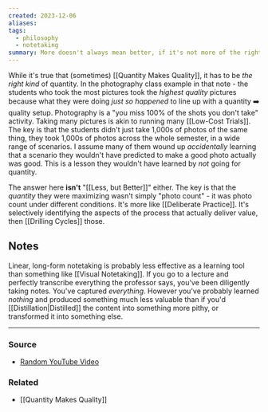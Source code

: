 ```yaml
---
created: 2023-12-06
aliases: 
tags:
  - philosophy
  - notetaking
summary: More doesn't always mean better, if it's not more of the right thing.
---
```

While it's true that (sometimes) [[Quantity Makes Quality]], it has to be *the right kind* of quantity. In the photography class example in that note - the students who took the most pictures took the *highest quality* pictures because what they were doing *just so happened* to line up with a quantity ➡️ quality setup. Photography is a "you miss 100% of the shots you don't take" activity. Taking many pictures is akin to running many [[Low-Cost Trials]]. The key is that the students didn't just take 1,000s of photos of the same thing, they took 1,000s of photos across the whole semester, in a wide range of scenarios. I assume many of them wound up *accidentally* learning that a scenario they wouldn't have predicted to make a good photo actually was good. This is a lesson they wouldn't have learned by *not* going for quantity. 

The answer here **isn't** "[[Less, but Better]]" either. The key is that the *quantity* they were maximizing wasn't simply "photo count" - it was photo count under different conditions. It's more like [[Deliberate Practice]]. It's selectively identifying the aspects of the process that actually deliver value, then [[Drilling Cycles]] those.

## Notes

Linear, long-form notetaking is probably less effective as a learning tool than something like [[Visual Notetaking]]. If you go to a lecture and perfectly transcribe everything the professor says, you've been diligently taking notes. You've captured *everything*. However you've probably learned *nothing* and produced something much less valuable than if you'd [[Distillation|Distilled]] the content into something more pithy, or transformed it into something else. 

****
### Source
- [Random YouTube Video](https://youtu.be/ntaO3-n-isc?si=9Blj-jfSU8h5fDb8)

### Related
- [[Quantity Makes Quality]]